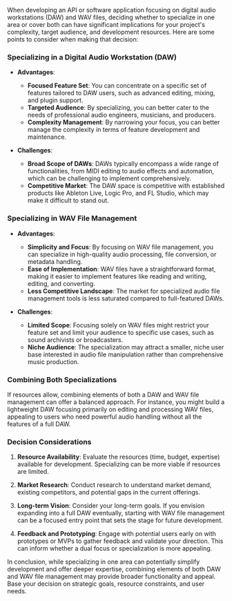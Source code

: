 When developing an API or software application focusing on digital audio workstations (DAW) and WAV files, deciding whether to specialize in one area or cover both can have significant implications for your project's complexity, target audience, and development resources. Here are some points to consider when making that decision:

### Specializing in a Digital Audio Workstation (DAW)

- **Advantages**:

  - **Focused Feature Set**: You can concentrate on a specific set of features tailored to DAW users, such as advanced editing, mixing, and plugin support.
  - **Targeted Audience**: By specializing, you can better cater to the needs of professional audio engineers, musicians, and producers.
  - **Complexity Management**: By narrowing your focus, you can better manage the complexity in terms of feature development and maintenance.

- **Challenges**:
  - **Broad Scope of DAWs**: DAWs typically encompass a wide range of functionalities, from MIDI editing to audio effects and automation, which can be challenging to implement comprehensively.
  - **Competitive Market**: The DAW space is competitive with established products like Ableton Live, Logic Pro, and FL Studio, which may make it difficult to stand out.

### Specializing in WAV File Management

- **Advantages**:

  - **Simplicity and Focus**: By focusing on WAV file management, you can specialize in high-quality audio processing, file conversion, or metadata handling.
  - **Ease of Implementation**: WAV files have a straightforward format, making it easier to implement features like reading and writing, editing, and converting.
  - **Less Competitive Landscape**: The market for specialized audio file management tools is less saturated compared to full-featured DAWs.

- **Challenges**:
  - **Limited Scope**: Focusing solely on WAV files might restrict your feature set and limit your audience to specific use cases, such as sound archivists or broadcasters.
  - **Niche Audience**: The specialization may attract a smaller, niche user base interested in audio file manipulation rather than comprehensive music production.

### Combining Both Specializations

If resources allow, combining elements of both a DAW and WAV file management can offer a balanced approach. For instance, you might build a lightweight DAW focusing primarily on editing and processing WAV files, appealing to users who need powerful audio handling without all the features of a full DAW.

### Decision Considerations

1. **Resource Availability**: Evaluate the resources (time, budget, expertise) available for development. Specializing can be more viable if resources are limited.

2. **Market Research**: Conduct research to understand market demand, existing competitors, and potential gaps in the current offerings.

3. **Long-term Vision**: Consider your long-term goals. If you envision expanding into a full DAW eventually, starting with WAV file management can be a focused entry point that sets the stage for future development.

4. **Feedback and Prototyping**: Engage with potential users early on with prototypes or MVPs to gather feedback and validate your direction. This can inform whether a dual focus or specialization is more appealing.

In conclusion, while specializing in one area can potentially simplify development and offer deeper expertise, combining elements of both DAW and WAV file management may provide broader functionality and appeal. Base your decision on strategic goals, resource constraints, and user needs.
